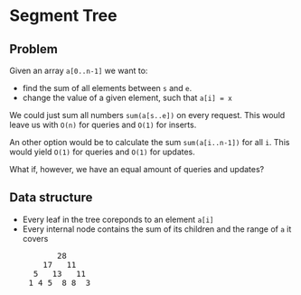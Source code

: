 # Segment Tree

## Problem
Given an array `a[0..n-1]` we want to:

* find the sum of all elements between `s` and `e`.
* change the value of a given element, such that `a[i] = x`

We could just sum all numbers `sum(a[s..e])` on every request. This would leave us
with `O(n)` for queries and `O(1)` for inserts.

An other option would be to calculate the sum `sum(a[i..n-1])` for all `i`. This
would yield `O(1)` for queries and `O(1)` for updates.

What if, however, we have an equal amount of queries and updates?

## Data structure
* Every leaf in the tree coreponds to an element `a[i]`
* Every internal node contains the sum of its children and the range of `a` it covers
<pre>          28
       17   11
     5   13   11
    1 4 5  8 8  3
</pre>
